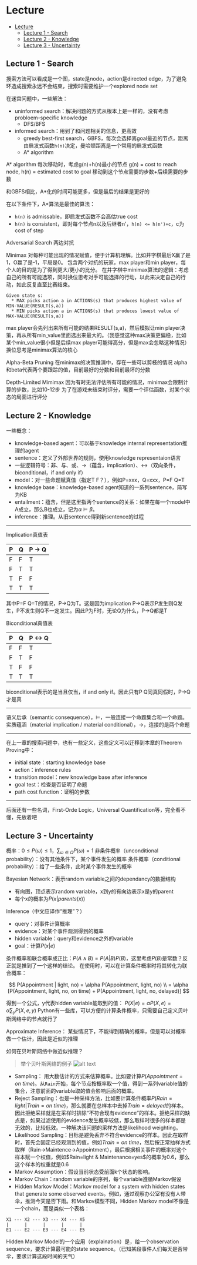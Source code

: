 # Lecture
<!-- TOC -->

- [Lecture](#lecture)
  - [Lecture 1 - Search](#lecture-1---search)
  - [Lecture 2 - Knowledge](#lecture-2---knowledge)
  - [Lecture 3 - Uncertainty](#lecture-3---uncertainty)

<!-- /TOC -->
<!-- /TOC -->

## Lecture 1 - Search

搜索方法可以看成是一个图，state是node，action是directed edge，为了避免环造成搜索永远不会结束，搜索时需要维护一个explored node set

在迷宫问题中，一些解法：

- uninformed search：解决问题的方式从根本上是一样的，没有考虑probloem-specific knowledge
  - DFS/BFS
- informed search：用到了和问题相关的信息，更高效
  - greedy best-first search，GBFS，每次会选择离goal最近的节点，距离由启发式函数`h(n)`决定，曼哈顿距离是一个常用的启发式函数
  - A* algorithm

A* algorithm
每次移动时，考虑g(n)+h(n)最小的节点
g(n) = cost to reach node, h(n) = estimated cost to goal
移动到这个节点需要的步数+后续需要的步数

和GBFS相比，A*化的时间可能更多，但是最后的结果是更好的

在以下条件下，A*算法是最佳的算法：

- `h(n)` is admissable，即启发式函数不会高估true cost
- `h(n)` is consistent，即对每个节点n以及后继者n'，`h(n) <= h(n')+c`，c为cost of step

Adversarial Search
两边对抗

Minimax
对每种可能出现的情况赋值，便于计算机理解。比如井字棋最后X赢了是1，O赢了是-1，平局是0。
包含两个对抗的玩家，max player和min player，每个人的目的是为了得到更大/更小的比分。
在井字棋中minimax算法的逻辑：考虑自己的所有可能选项，同时换位思考对手可能选择的行动，以此来决定自己的行动，如此反复直至比赛结束。

```pesudo
Given state s:
  * MAX picks action a in ACTIONS(s) that produces highest value of MIN-VALUE(RESULT(s,a))
  * MIN picks action a in ACTIONS(s) that produces lowest value of MAX-VALUE(RESULT(s,a))
```

max player会先列出来所有可能的结果RESULT(s,a)，然后模拟让min player决策，再从所有min_value里面选出来最大的。（我感觉这种max决策更偏稳，比如某个min_value很小但是后续max player可能得高分，但是max会忽略这种情况）
换位思考是minimax算法的核心

Alpha-Beta Pruning
在minimax的决策推演中，存在一些可以剪枝的情况
alpha和beta代表两个要跟踪的值，目前最好的分数和目前最坏的分数

Depth-Limited Mimimax
因为有时无法评估所有可能的情况，minimax会限制计算的步数，比如10-12步
为了在游戏未结束时评分，需要一个评估函数，对某个状态的局面进行评分

## Lecture 2 - Knowledge

一些概念：

- knowledge-based agent：可以基于knowledge internal representation推理的agent
- sentence：定义了外部世界的规则，使用knowledge representaion语言
- 一些逻辑符号：非、与、或、$\rightarrow$（蕴含，implication）、$\leftrightarrow$（双向条件，biconditional，if and only if）
- model：对一些命题赋真值（指定T F？），例如P=xxx，Q=xxx，P=F Q=T
- knowledge base：knowledge-based agent知道的一系列sentence，简写为KB
- entailment：蕴含，但是这里指两个sentence的关系：如果在每一个model中A成立，那么B也成立，记为$\alpha \models \beta$。
- inference：推理。从旧sentence得到新sentence的过程

---

Implication真值表

| P | Q | P -> Q |
|---|---|--------|
| F | F | T |
| F | T | T |
| T | F | F |
| T | T | T |

其中P=F Q=T的情况，P->Q为T。这是因为implication P->Q表示P发生则Q发生，P不发生则Q不一定发生。因此P为F时，无论Q为什么，P->Q都是T

Biconditional真值表

| P | Q | P <-> Q |
|---|---|--------|
| F | F | T |
| F | T | F |
| T | F | F |
| T | T | T |

biconditional表示的是当且仅当，if and only if。因此只有P Q同真同假时，P->Q才是真

---

语义后承（semantic consequence），$\models$，一般连接一个命题集合和一个命题。
实质蕴涵（material implication / material conditional），$\to$，连接的是两个命题

---

在上一章的搜索问题中，也有一些定义，这些定义可以迁移到本章的Theorem Proving中：

- initial state：starting knowledge base
- action：inference rules
- transition model：new knowledge base after inference
- goal test：检查是否证明了命题
- path cost function：证明的步数

---

后面还有一些名词，First-Orde Logic，Universal Quantification等，完全看不懂，先放着吧

## Lecture 3 - Uncertainty

概率：$0 \le P(\omega) \le 1$，$\sum_{\omega \in \Omega}P(\omega) = 1$
非条件概率（unconditional probability）：没有其他条件下，某个事件发生的概率
条件概率（conditional probability）：给了一些条件，此时某个事件发生的概率

Bayesian Network：表示random variable之间的dependancy的数据结构

- 有向图，顶点表示random variable，x到y的有向边表示x是y的parent
- 每个x的概率为$P(x|parents(x))$

Inference（中文应译作“推理”？）

- query：对事件计算概率
- evidence：对某个事件观测得到的概率
- hidden variable：query和evidence之外的variable
- goal：计算$P(x|e)$

条件概率和联合概率成正比：$P(A \wedge B) = P(A | B)P(B)$，这里考虑$P(B)$是常数？反正就是推到了一个这样的结论。
在使用时，可以在计算条件概率时将其转化为联合概率：

$$
    P(Appointment | light, no) = \alpha P(Appointment, light, no) \\
    = \alpha [P(Appointment, light, no, on time) + P(Appointment, light, no, delayed)]
$$

得到一个公式，y代表hidden variable能取到的值：
$P(X|e) = \alpha P(X,e) = \alpha \sum_{y}{P(X,e,y)}$
Python有一些库，可以方便的计算条件概率，只需要自己定义贝叶斯网络中的节点就行了

Approximate Inference：
某些情况下，不能得到精确的概率，但是可以对概率做一个估计，因此是近似的推理

如何在贝叶斯网络中做近似推理？

> 举个贝叶斯网络的例子
> ![alt text](img/image.png)

- Sampling：
用大数估计的方式来估算概率。比如要计算$P(Appointment=on\ time)$。从`Rain`开始，每个节点按概率取一个值，得到一系列variable值的集合，注意前面的variable取的值会影响后面的概率。
- Reject Sampling：也是一种采样方法，比如要计算条件概率$P(Rain=light|Train=on\ time)$，那么就要在总样本中去掉$Train=delayed$的样本。因此拒绝采样就是在采样时排除“不符合现有evidence”的样本。拒绝采样的缺点是，如果过滤使用的evidence发生概率较低，那么取样时很多的样本都是无效的，比较低效。一种解决该问题的采样方法是likelihood weighting。
- Likelihood Sampling：目标是避免丢弃不符合evidence的样本。因此在取样时，首先会固定已经观测到的值，例如$Train=on\ time$，然后按正常抽样方式取样（Rain->Maintence->Appointment），最后根据相关事件的概率对这个样本赋一个权值，例如$Rain=light & Maintenance=yes$的概率为0.6，那么这个样本的权重就是0.6
- Markov Assumption：假设当前状态受前面k个状态的影响。
- Markov Chain：random variable的序列，每个variable遵循Markov假设
- Hidden Markov Model：Markov model for a system with hidden states that generate some observed events。例如，通过观察办公室有没有人带伞，推测今天是否下雨。和Markov模型不同，Hidden Markov model不像是一个chain，而是类似一个表格：

```
X1 --- X2 --- X3 --- X4 --- X5
|      |      |      |      |
E1 --- E2 --- E3 --- E4 --- E5
```

Hidden Markov Model的一个应用（explaination）是，给一个observation sequence，要求计算最可能的state sequence。（已知某段事件人们每天是否带伞，要求计算这段时间的天气）
